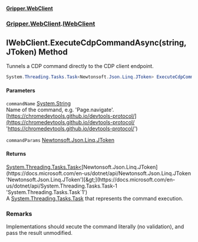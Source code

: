 #### [Gripper.WebClient](index 'index')
### [Gripper.WebClient](Gripper_WebClient 'Gripper.WebClient').[IWebClient](Gripper_WebClient_IWebClient 'Gripper.WebClient.IWebClient')
## IWebClient.ExecuteCdpCommandAsync(string, JToken) Method
Tunnels a CDP command directly to the CDP client endpoint.   
```csharp
System.Threading.Tasks.Task<Newtonsoft.Json.Linq.JToken> ExecuteCdpCommandAsync(string commandName, Newtonsoft.Json.Linq.JToken commandParams);
```
#### Parameters
<a name='Gripper_WebClient_IWebClient_ExecuteCdpCommandAsync(string_Newtonsoft_Json_Linq_JToken)_commandName'></a>
`commandName` [System.String](https://docs.microsoft.com/en-us/dotnet/api/System.String 'System.String')  
Name of the command, e.g. 'Page.navigate'. [https://chromedevtools.github.io/devtools-protocol/](https://chromedevtools.github.io/devtools-protocol/ 'https://chromedevtools.github.io/devtools-protocol/')
  
<a name='Gripper_WebClient_IWebClient_ExecuteCdpCommandAsync(string_Newtonsoft_Json_Linq_JToken)_commandParams'></a>
`commandParams` [Newtonsoft.Json.Linq.JToken](https://docs.microsoft.com/en-us/dotnet/api/Newtonsoft.Json.Linq.JToken 'Newtonsoft.Json.Linq.JToken')  
  
#### Returns
[System.Threading.Tasks.Task&lt;](https://docs.microsoft.com/en-us/dotnet/api/System.Threading.Tasks.Task-1 'System.Threading.Tasks.Task`1')[Newtonsoft.Json.Linq.JToken](https://docs.microsoft.com/en-us/dotnet/api/Newtonsoft.Json.Linq.JToken 'Newtonsoft.Json.Linq.JToken')[&gt;](https://docs.microsoft.com/en-us/dotnet/api/System.Threading.Tasks.Task-1 'System.Threading.Tasks.Task`1')  
A [System.Threading.Tasks.Task](https://docs.microsoft.com/en-us/dotnet/api/System.Threading.Tasks.Task 'System.Threading.Tasks.Task') that represents the command execution.
### Remarks
Implementations should xecute the command literally (no validation), and pass the result unmodified.  

